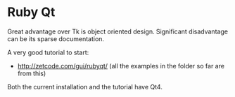 # Ruby Qt

Great advantage over Tk is object oriented design. Significant disadvantage can be its sparse documentation.

A very good tutorial to start:

* http://zetcode.com/gui/rubyqt/ (all the examples in the folder so far are from this)

Both the current installation and the tutorial have Qt4.
